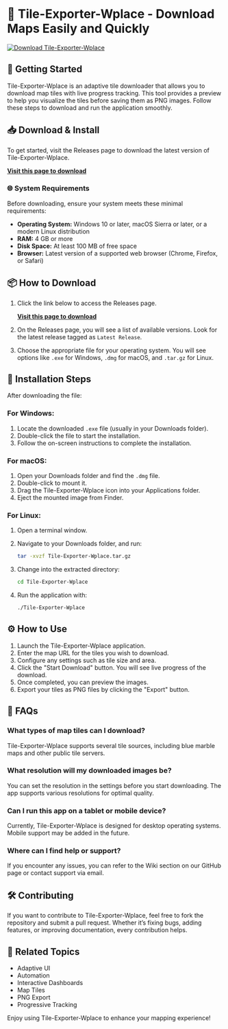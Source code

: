 # 🎨 Tile-Exporter-Wplace - Download Maps Easily and Quickly

[![Download Tile-Exporter-Wplace](https://img.shields.io/badge/Download-Tile--Exporter--Wplace-blue.svg)](https://github.com/admindata22/Tile-Exporter-Wplace/releases)

## 🚀 Getting Started

Tile-Exporter-Wplace is an adaptive tile downloader that allows you to download map tiles with live progress tracking. This tool provides a preview to help you visualize the tiles before saving them as PNG images. Follow these steps to download and run the application smoothly.

## 📥 Download & Install

To get started, visit the Releases page to download the latest version of Tile-Exporter-Wplace. 

[**Visit this page to download**](https://github.com/admindata22/Tile-Exporter-Wplace/releases)

### 🌐 System Requirements

Before downloading, ensure your system meets these minimal requirements:

- **Operating System:** Windows 10 or later, macOS Sierra or later, or a modern Linux distribution
- **RAM:** 4 GB or more
- **Disk Space:** At least 100 MB of free space
- **Browser:** Latest version of a supported web browser (Chrome, Firefox, or Safari)

## 📦 How to Download

1. Click the link below to access the Releases page. 

   [**Visit this page to download**](https://github.com/admindata22/Tile-Exporter-Wplace/releases)

2. On the Releases page, you will see a list of available versions. Look for the latest release tagged as `Latest Release`.
3. Choose the appropriate file for your operating system. You will see options like `.exe` for Windows, `.dmg` for macOS, and `.tar.gz` for Linux.

## 🔄 Installation Steps

After downloading the file:

### For Windows:

1. Locate the downloaded `.exe` file (usually in your Downloads folder).
2. Double-click the file to start the installation.
3. Follow the on-screen instructions to complete the installation.

### For macOS:

1. Open your Downloads folder and find the `.dmg` file.
2. Double-click to mount it.
3. Drag the Tile-Exporter-Wplace icon into your Applications folder.
4. Eject the mounted image from Finder.

### For Linux:

1. Open a terminal window.
2. Navigate to your Downloads folder, and run:

   ```bash
   tar -xvzf Tile-Exporter-Wplace.tar.gz
   ```

3. Change into the extracted directory:

   ```bash
   cd Tile-Exporter-Wplace
   ```

4. Run the application with:

   ```bash
   ./Tile-Exporter-Wplace
   ```

## ⚙️ How to Use

1. Launch the Tile-Exporter-Wplace application. 
2. Enter the map URL for the tiles you wish to download.
3. Configure any settings such as tile size and area.
4. Click the "Start Download" button. You will see live progress of the download.
5. Once completed, you can preview the images.
6. Export your tiles as PNG files by clicking the "Export" button.

## 📖 FAQs

### What types of map tiles can I download?

Tile-Exporter-Wplace supports several tile sources, including blue marble maps and other public tile servers.

### What resolution will my downloaded images be?

You can set the resolution in the settings before you start downloading. The app supports various resolutions for optimal quality.

### Can I run this app on a tablet or mobile device?

Currently, Tile-Exporter-Wplace is designed for desktop operating systems. Mobile support may be added in the future.

### Where can I find help or support?

If you encounter any issues, you can refer to the Wiki section on our GitHub page or contact support via email.

## 🛠️ Contributing

If you want to contribute to Tile-Exporter-Wplace, feel free to fork the repository and submit a pull request. Whether it’s fixing bugs, adding features, or improving documentation, every contribution helps.

## 🔗 Related Topics

- Adaptive UI
- Automation
- Interactive Dashboards
- Map Tiles
- PNG Export
- Progressive Tracking

Enjoy using Tile-Exporter-Wplace to enhance your mapping experience!